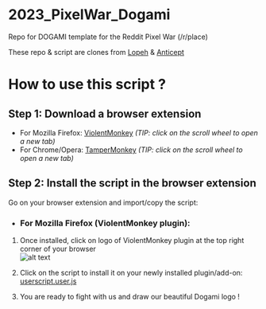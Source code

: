 # 2023_PixelWar_Dogami
Repo for DOGAMI template for the Reddit Pixel War (/r/place)

These repo & script are clones from [Lopeh](https://github.com/Lopeh/onepiece-place) & [Anticept](https://github.com/anticept/httyd-place) 

# How to use this script ?
## Step 1: Download a browser extension
* For Mozilla Firefox: [ViolentMonkey](https://addons.mozilla.org/en-US/firefox/addon/violentmonkey/) *(TIP: click on the scroll wheel to open a new tab)*
* For Chrome/Opera: [TamperMonkey](https://chrome.google.com/webstore/detail/tampermonkey/dhdgffkkebhmkfjojejmpbldmpobfkfo?hl=en) *(TIP: click on the scroll wheel to open a new tab)*

## Step 2: Install the script in the browser extension
Go on your browser extension and import/copy the script:
* ### For Mozilla Firefox (ViolentMonkey plugin):
1. Once installed, click on logo of ViolentMonkey plugin at the top right corner of your browser  
![alt text](https://i.ibb.co/JRJzFSY/addon1.png)

2. Click on the script to install it on your newly installed plugin/add-on: [userscript.user.js](https://github.com/HangY17/2023_PixelWar_Dogami/raw/main/userscript.user.js)

5. You are ready to fight with us and draw our beautiful Dogami logo !
